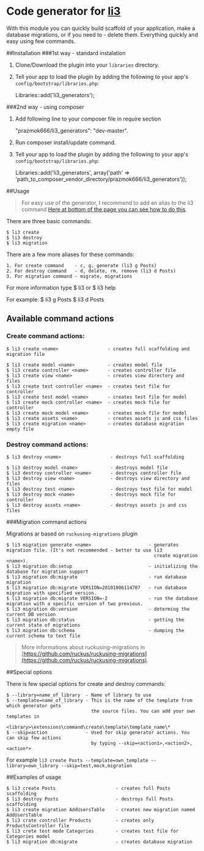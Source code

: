 # Code generator for [li3](http://lithify.me)

With this module you can quickly build scaffold of your application, make a database migrations,
or if you need to - delete them. Everything quickly and easy using few commands.

##Installation
###1st way - standard instalation
1. Clone/Download the plugin into your ``libraries`` directory.
2. Tell your app to load the plugin by adding the following to your app's ``config/bootstrap/libraries.php``:

    Libraries::add('li3_generators');

###2nd way - using composer
1. Add following line to your composer file in require section

    "prazmok666/li3_generators": "dev-master".

2. Run composer install/update command.
3. Tell your app to load the plugin by adding the following to your app's ``config/bootstrap/libraries.php``:

    Libraries::add('li3_generators', array('path' => 'path_to_composer_vendor_directory/prazmok666/li3_generators'));

##Usage

> For easy use of the generator, I recommend to add an alias to the li3 command
> [Here at bottom of the page you can see how to do this](http://lithify.me/docs/manual/getting-started/installation.wiki).

There are three basic commands:

    $ li3 create
    $ li3 destroy
    $ li3 migration

There are a few more aliases for these commands:

    1. For create command    - c, g, generate (li3 g Posts)
    2. For destroy command   - d, delete, rm, remove (li3 d Posts)
    3. For migration command - migrate, migrations

For more information type
    $ li3
or
    $ li3 help <command>

For example:
    $ li3 g Posts
    $ li3 d Posts

## Available command actions

### Create command actions:

    $ li3 create <name>                  - creates full scaffolding and migration file

    $ li3 create model <name>            - creates model file
    $ li3 create controller <name>       - creates controller file
    $ li3 create view <name>             - creates view directory and files
    $ li3 create test controller <name>  - creates test file for controller
    $ li3 create test model <name>       - creates test file for model
    $ li3 create mock controller <name>  - creates mock file for controller
    $ li3 create mock model <name>       - creates mock file for model
    $ li3 create assets <name>           - creates assets js and css files
    $ li3 create migration <name>        - creates database migration empty file

### Destroy command actions:

    $ li3 destroy <name>                  - destroys full scaffolding

    $ li3 destroy model <name>            - destroys model file
    $ li3 destroy controller <name>       - destroys controller file
    $ li3 destroy view <name>             - destroys view directory and files
    $ li3 destroy test <name>             - destroys test file for model
    $ li3 destroy mock <name>             - destroys mock file for controller
    $ li3 destroy assets <name>           - destroys assets js and css files

###Migration command actions

Migrations ar based on `ruckusing-migrations` plugin

    $ li3 migration generate <name>                     - generates migration file. (It's not recommended - better to use li3
                                                          create migration <name>).
    $ li3 migration db:setup                            - initializing the database for migration support
    $ li3 migration db:migrate                          - run database migration
    $ li3 migration db:migrate VERSION=20101006114707   - run database migration with specified version.
    $ li3 migration db:migrate VERSION=-2               - run the database migration with a specific version of two previous.
    $ li3 migration db:version                          - determing the current DB version
    $ li3 migration db:status                           - getting the current state of migrations
    $ li3 migration db:schema                           - dumping the current schema to text file

> More informations about ruckusing-migrations in [https://github.com/ruckus/ruckusing-migrations](https://github.com/ruckus/ruckusing-migrations).

##Special options

There is few special options for create and destroy commands:

    $ --library=name_of_library  - Name of library to use
    $ --template=name_of_library - This is the name of the template from which generator gets
                                   the source files. You can add your own templates in
                                   <library>\extensions\command\create\template\template_name\*
    $ --skip=action              - Used for skip generator actions. You can skip few actions
                                   by typing --skip=<action1>,<action2>,<action*>

For example `li3 create Posts --template=own_template --library=own_library --skip=test,mock,migration`

##Examples of usage

    $ li3 create Posts                      - creates full Posts scaffolding
    $ li3 destroy Posts                     - destroys full Posts scaffolding
    $ li3 create migration AddUsersTable    - creates new migration named AddUsersTable
    $ li3 crate controller Products         - creates only ProductsController file
    $ li3 crete test mode Categories        - creates test file for Categories model
    $ li3 migration db:migrate              - creates database migration